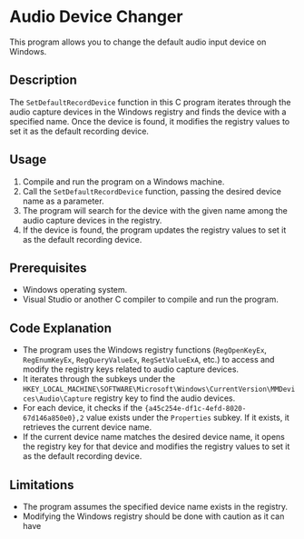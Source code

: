 # Audio Device Changer

This program allows you to change the default audio input device on Windows.

## Description

The `SetDefaultRecordDevice` function in this C program iterates through the audio capture devices in the Windows registry and finds the device with a specified name. Once the device is found, it modifies the registry values to set it as the default recording device.

## Usage

1. Compile and run the program on a Windows machine.
2. Call the `SetDefaultRecordDevice` function, passing the desired device name as a parameter.
3. The program will search for the device with the given name among the audio capture devices in the registry.
4. If the device is found, the program updates the registry values to set it as the default recording device.

## Prerequisites

- Windows operating system.
- Visual Studio or another C compiler to compile and run the program.

## Code Explanation

- The program uses the Windows registry functions (`RegOpenKeyEx`, `RegEnumKeyEx`, `RegQueryValueEx`, `RegSetValueExA`, etc.) to access and modify the registry keys related to audio capture devices.
- It iterates through the subkeys under the `HKEY_LOCAL_MACHINE\SOFTWARE\Microsoft\Windows\CurrentVersion\MMDevices\Audio\Capture` registry key to find the audio devices.
- For each device, it checks if the `{a45c254e-df1c-4efd-8020-67d146a850e0},2` value exists under the `Properties` subkey. If it exists, it retrieves the current device name.
- If the current device name matches the desired device name, it opens the registry key for that device and modifies the registry values to set it as the default recording device.

## Limitations

- The program assumes the specified device name exists in the registry.
- Modifying the Windows registry should be done with caution as it can have 
